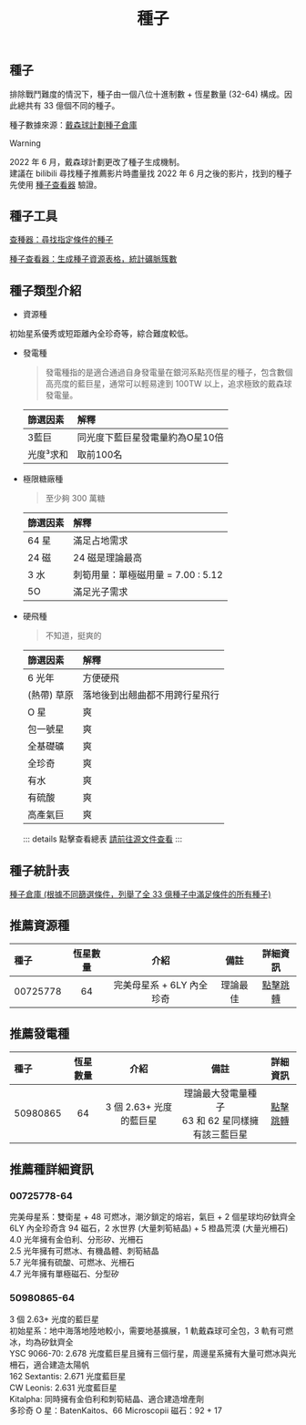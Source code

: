 ﻿---
title: 種子
---

## 種子

排除戰鬥難度的情況下，種子由一個八位十進制數 + 恆星數量 (32-64) 構成。因此總共有 33 億個不同的種子。

種子數據來源：[戴森球計劃種子倉庫](https://github.com/DSPBluePrints/Seeds)

> [!warning]
> 2022 年 6 月，戴森球計劃更改了種子生成機制。<br>建議在 bilibili 尋找種子推薦影片時盡量找 2022 年 6 月之後的影片，找到的種子先使用 [種子查看器](https://gitee.com/stanleylam19/dsp-seed-viewer) 驗證。

## 種子工具
[查種器：尋找指定條件的種子](https://github.com/Xinyuell/DspFindSeed)

[種子查看器：生成種子資源表格，統計礦脈簇數](https://gitee.com/stanleylam19/dsp-seed-viewer)

## 種子類型介紹
- 資源種

初始星系優秀或短距離內全珍奇等，綜合難度較低。  
- 發電種

    >發電種指的是適合通過自身發電量在銀河系點亮恆星的種子，包含數個高亮度的藍巨星，通常可以輕易達到 100TW 以上，追求極致的戴森球發電量。

    |篩選因素|解釋|
    |:-|:-|
    |3藍巨|同光度下藍巨星發電量約為O星10倍|
    |光度³求和|取前100名|

- 極限糖廠種
    > 至少夠 300 萬糖  
    
    | 篩選因素 | 解釋 |
    |:-|:-|
    | 64 星 | 滿足占地需求|
    | 24 磁|24 磁是理論最高|
    | 3 水 | 刺筍用量：單極磁用量 = 7.00 : 5.12|
    | 5O|滿足光子需求|

- 硬飛種
    > 不知道，挺爽的

    |篩選因素 | 解釋|
    |:-|:-|
    |6 光年 | 方便硬飛|
    |(熱帶) 草原 | 落地後到出翹曲都不用跨行星飛行|
    |O 星 | 爽|
    |包一號星 | 爽|
    |全基礎礦 | 爽|
    |全珍奇 | 爽|
    |有水 | 爽|
    |有硫酸 | 爽|
    |高產氣巨 | 爽|
    ::: details 點擊查看總表
    [請前往源文件查看](https://github.com/DSPBluePrints/Seeds/blob/main/%E7%A1%AC%E9%A3%9E%20Hard%20fly.csv)
    :::

## 種子統計表

[種子倉庫 (根據不同篩選條件，列舉了全 33 億種子中滿足條件的所有種子)](https://github.com/DSPBluePrints/Seeds)

## 推薦資源種
| 種子 | 恆星數量 | 介紹 |備註 | 詳細資訊 |
| :--- | :-: | :-: | :-: | :-: |
| 00725778 | 64 | 完美母星系 + 6LY 內全珍奇 | 理論最佳 | [點擊跳轉](#_00725778-64) |

## 推薦發電種
| 種子 | 恆星數量 | 介紹 |備註 | 詳細資訊 |
| :--- | :-: | :-: | :-: | :-: |
| 50980865 | 64 | 3 個 2.63+ 光度的藍巨星 | 理論最大發電量種子<br/>63 和 62 星同樣擁有該三藍巨星 | [點擊跳轉](#_50980865-64) |

## 推薦種詳細資訊
### 00725778-64
完美母星系：雙衛星 + 48 可燃冰，潮汐鎖定的熔岩，氣巨 + 2 個星球均矽鈦齊全  
6LY 內全珍奇含 94 磁石，2 水世界 (大量刺筍結晶) + 5 橙晶荒漠 (大量光柵石)   
4.0 光年擁有金伯利、分形矽、光柵石  
2.5 光年擁有可燃冰、有機晶體、刺筍結晶  
5.7 光年擁有硫酸、可燃冰、光柵石  
4.7 光年擁有單極磁石、分型矽  

### 50980865-64
3 個 2.63+ 光度的藍巨星  
初始星系：地中海落地陸地較小，需要地基擴展，1 軌戴森球可全包，3 軌有可燃冰，均為矽鈦齊全  
YSC 9066-70: 2.678 光度藍巨星且擁有三個行星，周邊星系擁有大量可燃冰與光柵石，適合建造太陽帆  
162 Sextantis: 2.671 光度藍巨星  
CW Leonis: 2.631 光度藍巨星  
Kitalpha: 同時擁有金伯利和刺筍結晶、適合建造增產劑  
多珍奇 O 星：BatenKaitos、66 Microscopii
磁石：92 + 17
